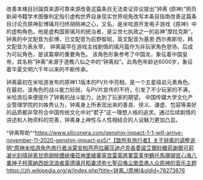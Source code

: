 改善本條目討論頁来源可靠来源改善这篇条目无法查证异议提出"钟离 (原神)"网页新闻书籍学术图像判定指引虚构世界自身现实世界视角改写本条目指南改善这篇条目讨论页原神彭博璃月归终胡桃神之心，又名，是米哈游开发电子游戏《原神》中的虚构角色。他是虚构国家璃月的统治者，是尘世七执政之一的岩神“摩拉克斯”。钟离的中文配音为彭博，日文配音为前野智昭，英文配音为基思·西尔弗斯坦，韩文配音为表永宰。
钟离最早在游戏主线剧情的璃月篇作为非玩家角色登场，后成为可玩角色，是该篇章的重要角色。
    该角色形象参考了中国龙，象征着中国皇帝，其名称“钟离”来源于道教八仙之中的“钟离权”。此角色年龄达6000岁，象征着华夏文明六千年以来的不断传承。

钟离最初在米哈游发布的原神1.1版本的PV片中亮相，是一个五星级岩元素角色。
在最初，该角色的战斗能力较弱，与PV片宣传的不符，引发了不少玩家的不满，米哈游后来便提升了钟离的战斗能力，达到了玩家的期望。
中国传媒大学文化产业管理学院的刘姝秀认为，钟离身上所表现出来的善良、侠义、谦虚、包容等美好的品质都非常符合中国传统文化中对“君子”这一理想人格的追求。通过后续剧情的讲述和人物资料的完善，钟离身上神性与人性相结合的人设魅力更加凸显。

^钟离帮助^^https://www.siliconera.com/genshin-impact-1-1-will-arrive-november-11-2020-genshin-impact-ps5/^【致所有旅行者】关于钟离的调整说明^原神米哈游角色旅行者派蒙安柏芭芭拉麗莎迪卢克香菱諾艾爾砂糖菲謝爾可莉凝光刻晴钟离甘雨胡桃煙緋優菈神里綾華宵宫雷電將軍雲堇申鶴托馬珊瑚宫心海八重神子柯萊納西妲流浪者蒙德璃月稻妻须弥七聖召喚尘歌壶愚人众原神的音乐主题https://zh.wikipedia.org/w/index.php?title=钟离_(原神)&oldid=78273876